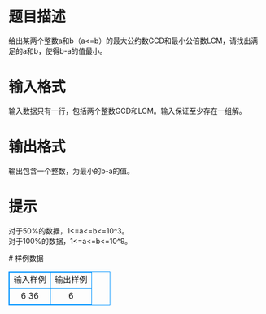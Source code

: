 # 

 
 # 题目描述 
<p>
给出某两个整数a和b（a<=b）的最大公约数GCD和最小公倍数LCM，请找出满足的a和b，使得b-a的值最小。</p> 

 
 # 输入格式 
<p>
输入数据只有一行，包括两个整数GCD和LCM。输入保证至少存在一组解。</p> 

 
 # 输出格式 
<p>
输出包含一个整数，为最小的b-a的值。</p> 

 
 # 提示 
<p>
对于50%的数据，1<=a<=b<=10^3。<br>对于100%的数据，1<=a<=b<=10^9。<br></p> 
# 样例数据
<style>
        table,table tr th, table tr td { border:1px solid #0094ff; }
        table { width: 200px; min-height: 25px; line-height: 25px; text-align: center; border-collapse: collapse;}   
    </style>
<table>
	<tr>
		<td>输入样例</td>
		<td>输出样例</td>
	</tr>
<tr><td>6 36</td><td>6</td></tr></table>
